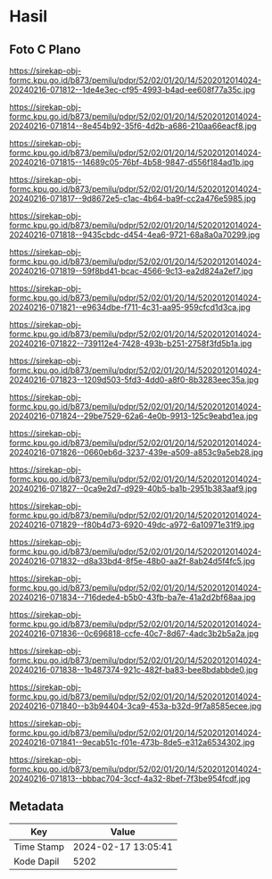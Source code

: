 # Hasil

## Foto C Plano

https://sirekap-obj-formc.kpu.go.id/b873/pemilu/pdpr/52/02/01/20/14/5202012014024-20240216-071812--1de4e3ec-cf95-4993-b4ad-ee608f77a35c.jpg

https://sirekap-obj-formc.kpu.go.id/b873/pemilu/pdpr/52/02/01/20/14/5202012014024-20240216-071814--8e454b92-35f6-4d2b-a686-210aa66eacf8.jpg

https://sirekap-obj-formc.kpu.go.id/b873/pemilu/pdpr/52/02/01/20/14/5202012014024-20240216-071815--14689c05-76bf-4b58-9847-d556f184ad1b.jpg

https://sirekap-obj-formc.kpu.go.id/b873/pemilu/pdpr/52/02/01/20/14/5202012014024-20240216-071817--9d8672e5-c1ac-4b64-ba9f-cc2a476e5985.jpg

https://sirekap-obj-formc.kpu.go.id/b873/pemilu/pdpr/52/02/01/20/14/5202012014024-20240216-071818--9435cbdc-d454-4ea6-9721-68a8a0a70299.jpg

https://sirekap-obj-formc.kpu.go.id/b873/pemilu/pdpr/52/02/01/20/14/5202012014024-20240216-071819--59f8bd41-bcac-4566-9c13-ea2d824a2ef7.jpg

https://sirekap-obj-formc.kpu.go.id/b873/pemilu/pdpr/52/02/01/20/14/5202012014024-20240216-071821--e9634dbe-f711-4c31-aa95-959cfcd1d3ca.jpg

https://sirekap-obj-formc.kpu.go.id/b873/pemilu/pdpr/52/02/01/20/14/5202012014024-20240216-071822--739112e4-7428-493b-b251-2758f3fd5b1a.jpg

https://sirekap-obj-formc.kpu.go.id/b873/pemilu/pdpr/52/02/01/20/14/5202012014024-20240216-071823--1209d503-5fd3-4dd0-a8f0-8b3283eec35a.jpg

https://sirekap-obj-formc.kpu.go.id/b873/pemilu/pdpr/52/02/01/20/14/5202012014024-20240216-071824--29be7529-62a6-4e0b-9913-125c9eabd1ea.jpg

https://sirekap-obj-formc.kpu.go.id/b873/pemilu/pdpr/52/02/01/20/14/5202012014024-20240216-071826--0660eb6d-3237-439e-a509-a853c9a5eb28.jpg

https://sirekap-obj-formc.kpu.go.id/b873/pemilu/pdpr/52/02/01/20/14/5202012014024-20240216-071827--0ca9e2d7-d929-40b5-ba1b-2951b383aaf9.jpg

https://sirekap-obj-formc.kpu.go.id/b873/pemilu/pdpr/52/02/01/20/14/5202012014024-20240216-071829--f80b4d73-6920-49dc-a972-6a10971e31f9.jpg

https://sirekap-obj-formc.kpu.go.id/b873/pemilu/pdpr/52/02/01/20/14/5202012014024-20240216-071832--d8a33bd4-8f5e-48b0-aa2f-8ab24d5f4fc5.jpg

https://sirekap-obj-formc.kpu.go.id/b873/pemilu/pdpr/52/02/01/20/14/5202012014024-20240216-071834--716dede4-b5b0-43fb-ba7e-41a2d2bf68aa.jpg

https://sirekap-obj-formc.kpu.go.id/b873/pemilu/pdpr/52/02/01/20/14/5202012014024-20240216-071836--0c696818-ccfe-40c7-8d67-4adc3b2b5a2a.jpg

https://sirekap-obj-formc.kpu.go.id/b873/pemilu/pdpr/52/02/01/20/14/5202012014024-20240216-071838--1b487374-921c-482f-ba83-bee8bdabbde0.jpg

https://sirekap-obj-formc.kpu.go.id/b873/pemilu/pdpr/52/02/01/20/14/5202012014024-20240216-071840--b3b94404-3ca9-453a-b32d-9f7a8585ecee.jpg

https://sirekap-obj-formc.kpu.go.id/b873/pemilu/pdpr/52/02/01/20/14/5202012014024-20240216-071841--9ecab51c-f01e-473b-8de5-e312a6534302.jpg

https://sirekap-obj-formc.kpu.go.id/b873/pemilu/pdpr/52/02/01/20/14/5202012014024-20240216-071813--bbbac704-3ccf-4a32-8bef-7f3be954fcdf.jpg


## Metadata

| Key        | Value               |
| ---------- | ------------------- |
| Time Stamp | 2024-02-17 13:05:41 |
| Kode Dapil | 5202                |



